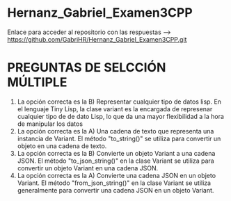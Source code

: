 # Hernanz_Gabriel_Examen3CPP
Enlace para acceder al repositorio con las respuestas --> https://github.com/GabriHR/Hernanz_Gabriel_Examen3CPP.git

# PREGUNTAS DE SELCCIÓN MÚLTIPLE
1. La opción correcta es la B) Representar cualquier tipo de datos lisp. En el lenguaje Tiny Lisp, la clase variant es la encargada de represenar cualquier tipo de de dato Lisp, lo que da una mayor flexibilidad a la hora de manipular los datos
2. La opción correcta es la A) Una cadena de texto que representa una instancia de Variant. El método "to_string()" se utiliza para convertir un objeto en una cadena de texto. 
3. La opción correcta es la B) Convierte un objeto Variant a una cadena JSON. El método "to_json_string()" en la clase Variant se utiliza para convertir un objeto Variant en una cadena JSON.
4. La opción correcta es la A) Convierte una cadena JSON en un objeto Variant. El método "from_json_string()" en la clase Variant se utiliza generalmente para convertir una cadena JSON en un objeto Variant.
